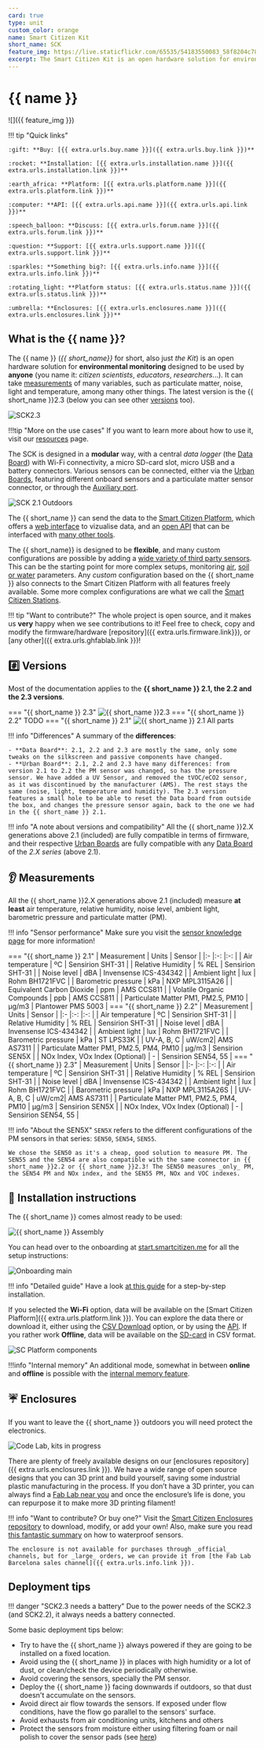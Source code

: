 ```yaml
---
card: true
type: unit
custom_color: orange
name: Smart Citizen Kit
short_name: SCK
feature_img: https://live.staticflickr.com/65535/54183550083_58f8204c78_k.jpg
excerpt: The Smart Citizen Kit is an open hardware solution for environmental monitoring designed to be used by anyone.
---
```


# {{ name }}

![]({{ feature_img }})

!!! tip "Quick links"

    :gift: **Buy: [{{ extra.urls.buy.name }}]({{ extra.urls.buy.link }})**

	:rocket: **Installation: [{{ extra.urls.installation.name }}]({{ extra.urls.installation.link }})**

	:earth_africa: **Platform: [{{ extra.urls.platform.name }}]({{ extra.urls.platform.link }})**

    :computer: **API: [{{ extra.urls.api.name }}]({{ extra.urls.api.link }})**

    :speech_balloon: **Discuss: [{{ extra.urls.forum.name }}]({{ extra.urls.forum.link }})**

	:question: **Support: [{{ extra.urls.support.name }}]({{ extra.urls.support.link }})**

    :sparkles: **Something big?: [{{ extra.urls.info.name }}]({{ extra.urls.info.link }})**

    :rotating_light: **Platform status: [{{ extra.urls.status.name }}]({{ extra.urls.status.link }})**

    :umbrella: **Enclosures: [{{ extra.urls.enclosures.name }}]({{ extra.urls.enclosures.link }})**

## What is the {{ name }}?

The {{ name }} (_{{ short_name}}_ for short, also just _the Kit_) is an open hardware solution for **environmental monitoring** designed to be used by **anyone** (you name it: _citizen scientists_,  _educators_, _researchers_...). It can take [measurements](#measurements) of many variables, such as particulate matter, noise, light and temperature, among many other things. The latest version is the {{ short_name }}2.3 (below you can see other [versions](#versions) too).

<img src="https://live.staticflickr.com/65535/54162814232_2eae94de74_k.jpg" alt="SCK2.3"/>

!!!tip "More on the use cases"
    If you want to learn more about how to use it, visit our [resources](/resources/) page.

The SCK is designed in a **modular** way, with a central _data logger_ (the [Data Board](/hardware/boards/data-board/)) with Wi-Fi connectivity, a micro SD-card slot, micro USB and a battery connectors. Various sensors can be connected, either via the [Urban Boards](/hardware/boards/urban-board/), featuring different onboard sensors and a particulate matter sensor connector, or through the [Auxiliary port](/hardware/kit/features/#auxiliary-connector).

![SCK 2.1 Outdoors](/assets/images/sck21-outdoor.jpg)

The {{ short_name }} can send the data to the [Smart Citizen Platform](/data/data-platform/), which offers a [web interface](/data/data-platform/#front-end-applications) to vizualise data, and an [open API](/data/data-platform/#api) that can be interfaced with [many other tools](/data/data-tools/).

The {{ short_name}} is designed to be **flexible**, and many custom configurations are possible by adding a [wide variety of third party sensors](/knowledge/). This can be the starting point for more complex setups, monitoring [air](/knowledge/air/), [soil or water](/knowledge/soil-water/) parameters. Any _custom_ configuration based on the {{ short_name }} also connects to the Smart Citizen Platform with all features freely available. Some more complex configurations are what we call the [Smart Citizen Stations](/hardware/stations/).

!!! tip "Want to contribute?"
    The whole project is open source, and it makes us **very** happy when we see contributions to it! Feel free to check, copy and modify the firmware/hardware [repository]({{ extra.urls.firmware.link}}), or [any other]({{ extra.urls.ghfablab.link }})!

## :hash: Versions

Most of the documentation applies to the **{{ short_name }} 2.1, the 2.2 and the 2.3 versions**.

=== "{{ short_name }} 2.3"
    <img src="https://live.staticflickr.com/65535/54162814232_2eae94de74_k.jpg" alt="{{ short_name }}2.3"/>
=== "{{ short_name }} 2.2"
    TODO
=== "{{ short_name }} 2.1"
    <img src="https://live.staticflickr.com/65535/47950912168_931d0b0e5a_k.jpg" alt="{{ short_name }} 2.1 All parts"/>

!!! info "Differences"
    A summary of the **differences**:

    - **Data Board**: 2.1, 2.2 and 2.3 are mostly the same, only some tweaks on the silkscreen and passive components have changed.
    - **Urban Board**: 2.1, 2.2 and 2.3 have many differences: from version 2.1 to 2.2 the PM sensor was changed, so has the pressure sensor. We have added a UV Sensor, and removed the tVOC/eCO2 sensor, as it was discontinued by the manufacturer (AMS). The rest stays the same (noise, light, temperature and humidity). The 2.3 version features a small hole to be able to reset the Data board from outside the box, and changes the pressure sensor again, back to the one we had in the {{ short_name }} 2.1.

!!! info "A note about versions and compatibility"
    All the {{ short_name }}2.X generations above 2.1 (included) are fully compatible in terms of firmware, and their respective [Urban Boards](/hardware/boards/urban-board/) are fully compatible with any [Data Board](/hardware/boards/data-board/) of the _2.X series_ (above 2.1).

## :ear: Measurements

All the {{ short_name }}2.X generations above 2.1 (included) measure **at least** air temperature, relative humidity, noise level, ambient light, barometric pressure and particulate matter (PM).

!!! info "Sensor performance"
    Make sure you visit the [sensor knowledge page](/knowledge/) for more information!

=== "{{ short_name }} 2.1"
    | Measurement                               | Units | Sensor                    |
    |:-                                         |:-:    |:-:                        |
    | Air temperature                           | ºC    | Sensirion SHT-31          |
    | Relative Humidity                         | % REL | Sensirion SHT-31          |
    | Noise level                               | dBA   | Invensense ICS-434342     |
    | Ambient light                             | lux   | Rohm BH1721FVC            |
    | Barometric pressure                       | kPa   | NXP MPL3115A26            |
    | Equivalent Carbon Dioxide                 | ppm   | AMS CCS811                |
    | Volatile Organic Compounds                | ppb   | AMS CCS811                |
    | Particulate Matter PM1, PM2.5, PM10       | µg/m3 | Plantower PMS 5003        |
=== "{{ short_name }} 2.2"
    | Measurement                               | Units | Sensor                    |
    |:-                                         |:-:    |:-:                        |
    | Air temperature                           | ºC    | Sensirion SHT-31          |
    | Relative Humidity                         | % REL | Sensirion SHT-31          |
    | Noise level                               | dBA   | Invensense ICS-434342     |
    | Ambient light                             | lux   | Rohm BH1721FVC            |
    | Barometric pressure                       | kPa   | ST LPS33K                 |
    | UV-A, B, C                                | uW/cm2| AMS AS7311                |
    | Particulate Matter PM1, PM2.5, PM4, PM10  | µg/m3 | Sensirion SEN5X           |
    | NOx Index, VOx Index (Optional)           | -     | Sensirion SEN54, 55       |
=== "{{ short_name }} 2.3"
    | Measurement                               | Units | Sensor                    |
    |:-                                         |:-:    |:-:                        |
    | Air temperature                           | ºC    | Sensirion SHT-31          |
    | Relative Humidity                         | % REL | Sensirion SHT-31          |
    | Noise level                               | dBA   | Invensense ICS-434342     |
    | Ambient light                             | lux   | Rohm BH1721FVC            |
    | Barometric pressure                       | kPa   | NXP MPL3115A26S           |
    | UV-A, B, C                                | uW/cm2| AMS AS7311                |
    | Particulate Matter PM1, PM2.5, PM4, PM10  | µg/m3 | Sensirion SEN5X           |
    | NOx Index, VOx Index (Optional)           | -     | Sensirion SEN54, 55       |

!!! info "About the SEN5X"
    `SEN5X` refers to the different configurations of the PM sensors in that series: `SEN50`, `SEN54`, `SEN55`.

    We chose the SEN50 as it's a cheap, good solution to measure PM. The SEN55 and the SEN54 are also compatible with the same connector in {{ short_name }}2.2 or {{ short_name }}2.3! The SEN50 measures _only_ PM, the SEN54 PM and NOx index, and the SEN55 PM, NOx and VOC indexes.

## :notebook: Installation instructions

The {{ short_name }} comes almost ready to be used:

![{{ short_name }} Assembly](/assets/images/sck-assembly.jpg)

You can head over to the onboarding at [start.smartcitizen.me](https://start.smartcitizen.me) for all the setup instructions:

![Onboarding main](/assets/images/onboarding-main.png)

!!! info "Detailed guide"
    Have a look [at this guide](/Guides/getting-started/onboarding-sensors/) for a step-by-step installation.

If you selected the **Wi-Fi** option, data will be available on the [Smart Citizen Plafform]({{ extra.urls.platform.link }}). You can explore the data there or download it, either using the [CSV Download](/guides/getting-started/downloading-data/#direct-csv-download) option, or by using the [API](/guides/getting-started/downloading-data/#api). If you rather work **Offline**, data will be available on the [SD-card](/data/sd-card/) in CSV format.

![SC Platform components](/assets/images/platform-components.jpg)

!!!info "Internal memory"
    An additional mode, somewhat in between **online** and **offline** is possible with the [internal memory feature](/hardware/kit/features/#internal-memory).

## :umbrella: Enclosures

If you want to leave the {{ short_name }} outdoors you will need protect the electronics.

<img src="https://live.staticflickr.com/65535/54172280536_a67af99ddc_k.jpg" alt="Code Lab, kits in progress"/>

There are plenty of freely available designs on our [enclosures repository]({{ extra.urls.enclosures.link }}). We have a wide range of open source designs that you can 3D print and build yourself, saving some industrial plastic manufacturing in the process. If you don’t have a 3D printer, you can always find a [Fab Lab near you](https://fablabs.io/labs/map) and once the enclosure’s life is done, you can repurpose it to make more 3D printing filament!

!!! info "Want to contribute? Or buy one?"
    Visit the [Smart Citizen Enclosures repository](https://github.com/fablabbcn/smartcitizen-enclosures) to download, modify, or add your own! Also, make sure you read [this fantastic summary](https://hackaday.com/2023/03/27/a-survey-of-long-term-waterproofing-options/) on how to waterproof sensors.

    The enclosure is not available for purchases through _official_ channels, but for _large_ orders, we can provide it from [the Fab Lab Barcelona sales channel]({{ extra.urls.info.link }}).

## Deployment tips

!!! danger "SCK2.3 needs a battery"
    Due to the power needs of the SCK2.3 (and SCK2.2), it always needs a battery connected.

Some basic deployment tips below:

- Try to have the {{ short_name }} always powered if they are going to be installed on a fixed location.
- Avoid using the {{ short_name }} in places with high humidity or a lot of dust, or clean/check the device periodically otherwise.
- Avoid covering the sensors, specially the PM sensor.
- Deploy the {{ short_name }} facing downwards if outdoors, so that dust doesn't accumulate on the sensors.
- Avoid direct air flow towards the sensors. If exposed under flow conditions, have the flow go parallel to the sensors' surface.
- Avoid exhausts from air conditioning units, kitchens and others
- Protect the sensors from moisture either using filtering foam or nail polish to cover the sensor pads (see [here](/_FAQ/#are-the-electronics-waterproof))

